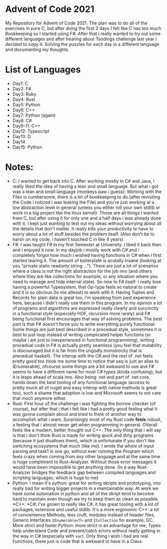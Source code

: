 # Advent of Code 2021
My Repository for Advent of Code 2021. The plan was to do all of the exercises in pure C, but after doing the first 2 days I felt like C has too much Bookkeeping so I started using F#. After that i really wanted to try out some different languages and after hearing about Tsodings challenge last year i decided to copy it: Solving the puzzles for each day in a different language and documenting my thoughts.

# List of Languages
* Day1: C
* Day2: F#
* Day3: Ruby
* Day4: Rust
* Day5: Python
* Day6: C++
* Day7: Python (again)
* Day8: C#
* Day9-11: C++
* Day12: Typescript
* Day13: D
* Day14
* Day15: Python

# Notes:
* C: I wanted to get back into C. After working mostly in C# and Java, i really liked the idea of having a lean and small language. But what i got was a lean and small language (monkeys paw i guess): Working with the Files is cumbersome, there is a lot of bookkeeping to do (after revisiting the Code i noticed i was leaking the File) and you're just working at a low abstraction level in general (unless you either roll your own stdlib or work in a big project like the linux kernel). Those are all things i wanted from C, but after using it for only one and a half days i was already done with it. I kept just wanting to test out my ideas without worrying about all the details that don't matter. It really kills your productivity to have to worry about a lot of stuff besides the problem itself. (Also don't be to harsh on my code, i haven't touched C in like 4 years)
* F#: I was taught F# in my first Semester at University. I liked it back then and i enjoyed it now. In my dayjob i mostly work with C# and i completely forgot how much i wished having functions in C# when i first started learing it. The amount of boilerplate is acutally insane (looking at you "private static readonly string ..."). There are just a lot of scenarios where a class is not the right abstraction for the job imo (and others where they are like collections for example, or any situation where you need to manage and hide internal state). So now to F# itself: I really love having a powerful Typesystem, that Op-type feels so natural to create and it is so obvious (to me atleast) to work with it. Having Tuples and Records for plain data is great too, i'm speaking from past experience here, because i didn't really use them in this program. In my opinion a lot of programs and algorithms are expressed really clearly and succinctly in a functional style (especially HOF, recursion more rarely) and F# being functional first encourages that way of solving problems. The best part is that F# doesn't force you to write everything purely functional: Some things are just best described in a procedual style, sometimes it is best to just loop instead of writing complicated helper functions (or maybe i am just to inexperienced in functional programming), writing procedual code in F# is actually pretty seamless (you feel that mutability is discouraged but it is far from the ungodly monstrocity that is precedual haskell). The interop with the C# and the rest of .net feels pretty good too (took me some time to notice that seq is just an alias to IEnumerable), ofcourse some things are a bit awkward to use and F# seems to have a different name for most C# types (kinda confusing), but it is leaps ahead of scala imo. Also being .net and part of .net core, hands down the best tooling of any functional language (access to pretty much all of nuget and easy interop with native methods is great too), such a shame that adoption is low and Microsoft seems to not care that much anymore either.
* Rust: First hour of the challenge i was fighting the borrow checker (of course), but after that i that i felt like i had a pretty good feeling what it was gonna complain about and tried to think of another way to accomplish what i want. Surprisingly most of my Rust code **feels** robust, a feeling that i almost never get when programming in general. OVerall feels like a modern, better thought out C++. The only thing that i will say is that i don't think Rust is made for writing quick and dirty programs (because it just disallows them), which is unfortunate if you don't like switching ecosystems that much (like me). I wrote the whole of input parsing and task1 in one go, without ever running the Program which feels crazy when coming from any other language and at the same time is huge compliment to Rust-Analyzer. Without those error messages it would have been impossible to get anything done. (In a way Rust-Analyzer bridges the feedback gap between compiled languages and scripting languages, which is huge to me)
* Python: I mean it's python: great for writing skripts and prototyping, imo really bad for writing bigger projects in a maintainable way. At work we have some automation in python and all of the skript tend to become hard to maintain even though we try to keep them as clean as possible.
*C++:
*C#: I've grown to really like C#, it has great tooling with a lot of packages, extensive and useful stdlib. It's a more ergonomic C++: a lot of convienience Methods, less cruft, modules instead of header files, Generic Interfaces `IEnumerable<T>` and `ICollection` for example, GC. More strict and faster Python: more strict is an advantage for me, Types help understand Code and prevent/catch errors without really getting in the way in C# (especially with `var`). Only thing i wish i had are real Functions, there just is code that is awkward to have in a Class.
